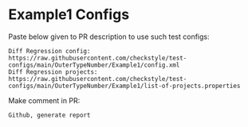 # Example1 Configs
Paste below given to PR description to use such test configs:
```
Diff Regression config: https://raw.githubusercontent.com/checkstyle/test-configs/main/OuterTypeNumber/Example1/config.xml
Diff Regression projects: https://raw.githubusercontent.com/checkstyle/test-configs/main/OuterTypeNumber/Example1/list-of-projects.properties
```
Make comment in PR:
```
Github, generate report
```
